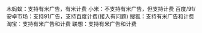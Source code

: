 木蚂蚁：支持有米广告，有米计费
小米：不支持有米广告，但支持计费
百度/91/安卓市场：支持91广告，支持百度计费(接入有问题)
搜狐：支持有米广告和计费
淘宝：支持有米广告和计费
联想：支持有米广告和计费

